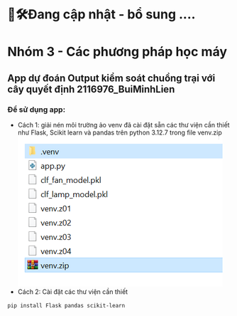 # 👷🛠️Đang cập nhật - bổ sung ....
# Nhóm 3 - Các phương pháp học máy

## App dự đoán Output kiểm soát chuồng trại với cây quyết định 2116976_BuiMinhLien

### Để sử dụng app:
- Cách 1: giải nén môi trường ảo venv đã cài đặt sẵn các thư viện cần thiết như Flask, Scikit learn và pandas trên python 3.12.7 trong file venv.zip
![alt text](image.png)
- Cách 2: Cài đặt các thư viện cần thiết
```
pip install Flask pandas scikit-learn
```

